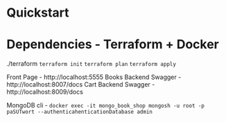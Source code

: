 # Quickstart

# Dependencies - Terraform + Docker

./terraform
`terraform init`
`terraform plan`
`terraform apply`

Front Page - http://localhost:5555
Books Backend Swagger - http://localhost:8007/docs
Cart Backend Swagger - http://localhost:8009/docs

MongoDB cli - `docker exec -it mongo_book_shop mongosh -u root -p paSUTwort --authenticahenticationDatabase admin`